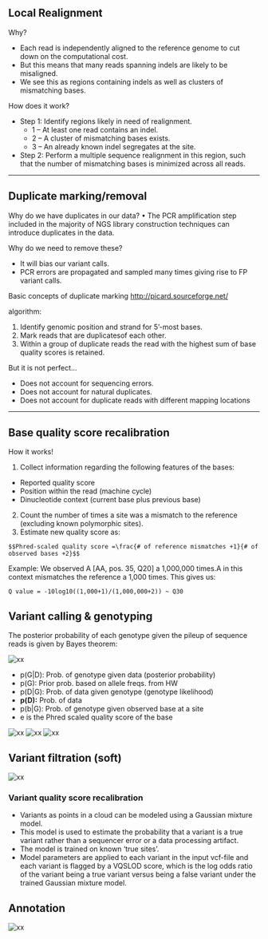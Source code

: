 
## Local Realignment
Why?
+ Each read is independently aligned to the reference genome to cut down
on the computational cost.
+ But this means that many reads spanning indels are likely to be
misaligned.
+ We see this as regions containing indels as well as clusters of
mismatching bases.

How does it work?
+ Step 1: Identify regions likely in need of realignment.
  + 1 – At least one read contains an indel.
  + 2 – A cluster of mismatching bases exists.
  + 3 – An already known indel segregates at the site.
+ Step 2: Perform a multiple sequence realignment in this region, such that the number of mismatching bases is minimized across all reads.

---
## Duplicate marking/removal

Why do we have duplicates in our data?
• The PCR amplification step included in the majority of NGS library construction techniques can introduce duplicates in the data.

Why do we need to remove these?
+ It will bias our variant calls.
+ PCR errors are propagated and sampled many times giving rise to FP variant calls.

Basic concepts of duplicate marking
http://picard.sourceforge.net/

algorithm:
1. Identify genomic position and strand for 5’-most bases.
2. Mark reads that are duplicatesof each other.
3. Within a group of duplicate reads the read with the highest sum of base quality scores is retained.

But it is not perfect…
+ Does not account for sequencing errors.
+ Does not account for natural duplicates.
+ Does not account for duplicate reads with different mapping locations

---
## Base quality score recalibration

How it works!
1. Collect information regarding the following features of the bases:
  + Reported quality score
  + Position within the read (machine cycle)
  + Dinucleotide context (current base plus previous base)
2. Count the number of times a site was a mismatch to the reference (excluding known polymorphic sites).
3. Estimate new quality score as:
```
$$Phred-scaled quality score =\frac{# of reference mismatches +1}{# of observed bases +2}$$
```
Example:
We observed A [AA, pos. 35, Q20] a 1,000,000 times.A in this context mismatches the reference a 1,000 times. This gives us: 
```
Q value = -10log10((1,000+1)/(1,000,000+2)) ~ Q30
```

## Variant calling & genotyping
The posterior probability of each genotype given the pileup of sequence reads is given by Bayes theorem:

![xx](https://github.com/xiucz/pics/blob/master/201910276.jpg?raw=true)

+ p(G|D): Prob. of genotype given data (posterior probability)
+ p(G): Prior prob. based on allele freqs. from HW
+ p(D|G): Prob. of data given genotype (genotype likelihood)
+ **p(D):** Prob. of data
+ p(b|G): Prob. of genotype given observed base at a site
+ e is the Phred scaled quality score of the base

![xx](https://github.com/xiucz/pics/blob/master/201910277.jpg?raw=true)
![xx](https://github.com/xiucz/pics/blob/master/201910278.jpg?raw=true)
![xx](https://github.com/xiucz/pics/blob/master/201910279.jpg?raw=true)

## Variant filtration (soft)
![xx](https://github.com/xiucz/pics/blob/master/2019102710.jpg?raw=true)

### Variant quality score recalibration
+ Variants as points in a cloud can be modeled using a Gaussian mixture model.
+ This model is used to estimate the probability that a variant is a true variant rather than a sequencer error or a data processing artifact.
+ The model is trained on known ‘true sites’.
+ Model parameters are applied to each variant in the input vcf-file and each variant is flagged by a VQSLOD score, which is the log odds ratio of the variant being a true variant versus being a false variant under the trained Gaussian mixture model. 
## Annotation
![xx](https://github.com/xiucz/pics/blob/master/2019102711.jpg?raw=true)
